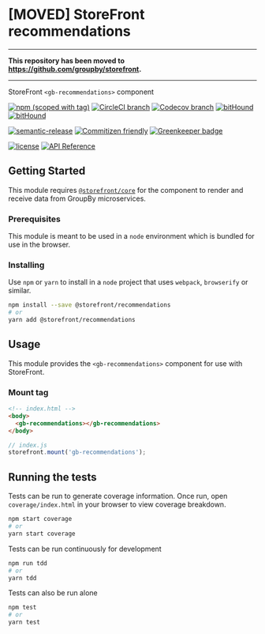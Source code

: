 # [MOVED] StoreFront recommendations

* * *

**This repository has been moved to <https://github.com/groupby/storefront>.**

* * *

StoreFront `<gb-recommendations>` component

[![npm (scoped with tag)](https://img.shields.io/npm/v/@storefront/recommendations.svg?style=flat-square)](https://www.npmjs.com/package/@storefront/recommendations)
[![CircleCI branch](https://img.shields.io/circleci/project/github/groupby/storefront-recommendations/master.svg?style=flat-square)](https://circleci.com/gh/groupby/storefront-recommendations/tree/master)
[![Codecov branch](https://img.shields.io/codecov/c/github/groupby/storefront-recommendations/master.svg?style=flat-square)](https://codecov.io/gh/groupby/storefront-recommendations)
[![bitHound](https://img.shields.io/bithound/code/github/groupby/storefront-recommendations.svg?style=flat-square)](https://www.bithound.io/github/groupby/storefront-recommendations)
[![bitHound](https://img.shields.io/bithound/dependencies/github/groupby/storefront-recommendations.svg?style=flat-square)](https://www.bithound.io/github/groupby/storefront-recommendations)

[![semantic-release](https://img.shields.io/badge/%20%20%F0%9F%93%A6%F0%9F%9A%80-semantic--release-e10079.svg?style=flat-square)](https://github.com/semantic-release/semantic-release)
[![Commitizen friendly](https://img.shields.io/badge/commitizen-friendly-brightgreen.svg?style=flat-square)](http://commitizen.github.io/cz-cli/)
[![Greenkeeper badge](https://badges.greenkeeper.io/groupby/storefront-recommendations.svg)](https://greenkeeper.io/)

[![license](https://img.shields.io/github/license/mashape/apistatus.svg?style=flat-square)](https://choosealicense.com/licenses/mit/)
[![API Reference](https://img.shields.io/badge/API_reference-latest-blue.svg?style=flat-square)](https://groupby.github.io/storefront-recommendations/)

## Getting Started

This module requires [`@storefront/core`](https://www.npmjs.com/package/@storefront/core) for the component to render
and receive data from GroupBy microservices.

### Prerequisites

This module is meant to be used in a `node` environment which is bundled for use in the browser.

### Installing

Use `npm` or `yarn` to install in a `node` project that uses `webpack`, `browserify` or similar.

```sh
npm install --save @storefront/recommendations
# or
yarn add @storefront/recommendations
```

## Usage

This module provides the `<gb-recommendations>` component for use with StoreFront.

### Mount tag

```html
<!-- index.html -->
<body>
  <gb-recommendations></gb-recommendations>
</body>
```

```js
// index.js
storefront.mount('gb-recommendations');
```

## Running the tests

Tests can be run to generate coverage information.
Once run, open `coverage/index.html` in your browser to view coverage breakdown.

```sh
npm start coverage
# or
yarn start coverage
```

Tests can be run continuously for development

```sh
npm run tdd
# or
yarn tdd
```

Tests can also be run alone

```sh
npm test
# or
yarn test
```

